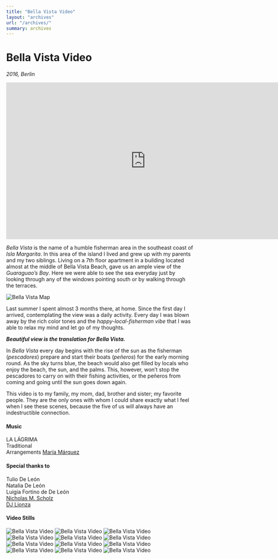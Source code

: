 ```yaml
---
title: "Bella Vista Video"
layout: "archives"
url: "/archives/"
summary: archives
---
```


# Bella Vista Video

_2016, Berlin_

<iframe src="https://player.vimeo.com/video/166104401" frameborder="0" webkitallowfullscreen="" mozallowfullscreen="" allowfullscreen="" data-ruffle-polyfilled="" width="750" height="422" ></iframe>

_Bella Vista_ is the name of a humble fisherman area in the southeast coast of _Isla Margarita_. In this area of the island I lived and grew up with my parents and my two siblings. Living on a 7th floor apartment in a building located almost at the middle of Bella Vista Beach, gave us an ample view of the _Guaraguao’s Bay_. Here we were able to see the sea everyday just by looking through any of the windows pointing south or by walking through the terraces.

![Bella Vista Map](/images/bella-vista-map.gif)

Last summer I spent almost 3 months there, at home. Since the first day I arrived, contemplating the view was a daily activity. Every day I was blown away by the rich color tones and the _happy-local-fisherman vibe_ that I was able to relax my mind and let go of my thoughts.

_**Beautiful view is the translation for Bella Vista.**_

In _Bella Vista_ every day begins with the rise of the sun as the fisherman (_pescadores_) prepare and start their boats (_peñeros_) for the early morning round. As the sky turns blue, the beach would also get filled by locals who enjoy the beach, the sun, and the palms. This, however, won’t stop the pescadores to carry on with their fishing activities, or the peñeros from coming and going until the sun goes down again.

This video is to my family, my mom, dad, brother and sister; my favorite people.
They are the only ones with whom I could share exactly what I feel when I see these scenes, because the five of us will always have an indestructible connection.

#### Music

LA LÁGRIMA  
Traditional  
Arrangements [María Márquez](http://mariamarquez.com/)

#### Special thanks to

Tulio De León  
Natalia De León  
Luigia Fortino de De León  
[Nicholas M. Scholz](https://matsn.de)  
[DJ Lionza](https://soundcloud.com/lionza-music)

#### Video Stills

![Bella Vista Video](/images/bellavista-video-01.jpg)
![Bella Vista Video](/images/bellavista-video-02.jpg)
![Bella Vista Video](/images/bellavista-video-03.jpg)
![Bella Vista Video](/images/bellavista-video-04.jpg)
![Bella Vista Video](/images/bellavista-video-05.jpg)
![Bella Vista Video](/images/bellavista-video-06.jpg)
![Bella Vista Video](/images/bellavista-video-07.jpg)
![Bella Vista Video](/images/bellavista-video-08.jpg)
![Bella Vista Video](/images/bellavista-video-09.jpg)
![Bella Vista Video](/images/bellavista-video-10.jpg)
![Bella Vista Video](/images/bellavista-video-11.jpg)
![Bella Vista Video](/images/bellavista-video-12.jpg)
